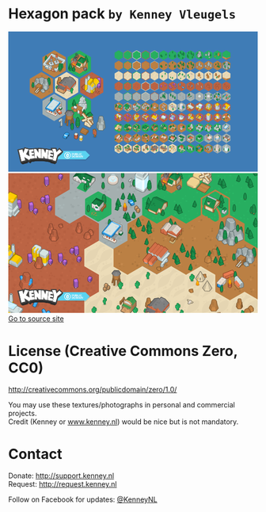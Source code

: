 # Hexagon pack `by Kenney Vleugels`
![Preview.png](./Preview.png)  
![Sample.png](./Sample.png)  
[Go to source site](https://kenney.nl/assets/hexagon-pack)  
  
# License (Creative Commons Zero, CC0)  
http://creativecommons.org/publicdomain/zero/1.0/  
  
You may use these textures/photographs in personal and commercial projects.  
Credit (Kenney or www.kenney.nl) would be nice but is not mandatory.  
  
# Contact  
Donate:   http://support.kenney.nl  
Request:  http://request.kenney.nl  
  
Follow on Facebook for updates: [@KenneyNL](https://www.facebook.com/KenneyNL)  

